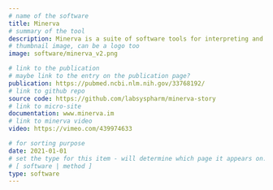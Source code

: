 ```yaml
---
# name of the software
title: Minerva
# summary of the tool
description: Minerva is a suite of software tools for interpreting and interacting with complex images, organized around a guided analysis approach. The software enables fast sharing of large image data that is stored on Amazon S3 and viewed using a zoomable image viewer implemented using OpenSeadragon, making it ideal for integration into multi-omic browsers for data dissemination of tissue atlases. Check out the Minerva Wiki to learn more about the software and for news.
# thumbnail image, can be a logo too
image: software/minerva_v2.png

# link to the publication
# maybe link to the entry on the publication page?
publication: https://pubmed.ncbi.nlm.nih.gov/33768192/
# link to github repo
source code: https://github.com/labsyspharm/minerva-story
# link to micro-site
documentation: www.minerva.im
# link to minerva video
video: https://vimeo.com/439974633

# for sorting purpose
date: 2021-01-01
# set the type for this item - will determine which page it appears on:
# [ software | method ]
type: software
---
```

